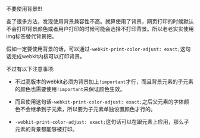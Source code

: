 不要使用背景!!!

查了很多方法，发现使用背景兼容性不高。就算使用了背景，网页打印的时候默认不会打印背景颜色或者用户打印的时候可能会选择不打印背景。所以老老实实使用img标签替代背景把。

假如一定要使用背景的话，可以通过`-webkit-print-color-adjust: exact;`这句话完成webkit内核可以打印背景。

不过有以下注意事项:

* 不过高版本的webkit必须为背景加上`!important`才行，而且背景元素的子元素的颜色也需要使用`!important`来保证颜色生效。

* 而且使用这句话`-webkit-print-color-adjust: exact;`之后父元素的字体颜色不会继承到子元素，所以要为子元素单独设置颜色才行的。

* `-webkit-print-color-adjust: exact;`这句话可以在跟元素上应用，那么子元素的背景都能够被打印。